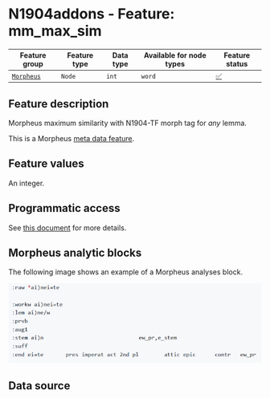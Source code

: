 # N1904addons - Feature: mm_max_sim

Feature group |Feature type | Data type | Available for node types | Feature status
---  | --- | --- | --- | ---
[`Morpheus`](README.md#feature-group-morpheus-analyses-meta-and-summary) | `Node`| `int` | `word` | [✅](featurestatus.md#Trustworthy "Trustworthy")

## Feature description

Morpheus maximum similarity with N1904-TF morph tag for *any* lemma.

This is a Morpheus [meta data feature](../using_the_morpheus_features.md#morpheus-feature-classes).

## Feature values

An integer.

## Programmatic access

See [this document](../using_the_morpheus_features.md) for more details.

## Morpheus analytic blocks

The following image shows an example of a Morpheus analyses block.

<IMG SRC="images/morpheus_block_example.png">

## Data source

